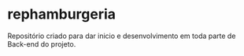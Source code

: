# rephamburgeria
Repositório criado para dar inicio e desenvolvimento em toda parte de Back-end do projeto.
